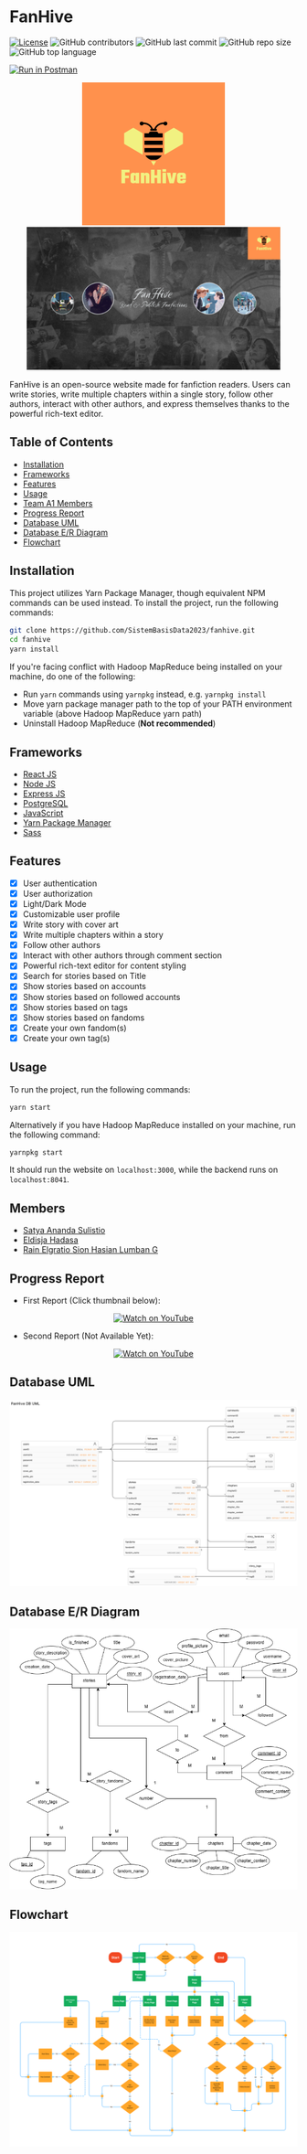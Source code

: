 # FanHive

[![License](https://img.shields.io/badge/license-MIT-blue)](https://github.com/SistemBasisData2023/fanhive)
![GitHub contributors](https://img.shields.io/github/contributors/SistemBasisData2023/fanhive)
![GitHub last commit](https://img.shields.io/github/last-commit/SistemBasisData2023/fanhive)
![GitHub repo size](https://img.shields.io/github/repo-size/SistemBasisData2023/fanhive)
![GitHub top language](https://img.shields.io/github/languages/top/SistemBasisData2023/fanhive)

[![Run in Postman](https://run.pstmn.io/button.svg)](https://app.getpostman.com/run-collection/24269107-49534318-ec4e-4f9e-9c08-5f68d9954a2f?action=collection%2Ffork&source=rip_markdown&collection-url=entityId%3D24269107-49534318-ec4e-4f9e-9c08-5f68d9954a2f%26entityType%3Dcollection%26workspaceId%3D6c8ef9b5-1bba-4036-b8fa-c0d5aacef761)

<p align=center>
<img src="./thumbnails/Logo%20FanHive.png" alt="FanHive Logo" height="250">
<img src="./thumbnails/FanHive%20Banner.png" alt="FanHive Logo" height="250">
</p>

FanHive is an open-source website made for fanfiction readers. Users can write stories, write multiple chapters within a single story, follow other authors, interact with other authors, and express themselves thanks to the powerful rich-text editor.

## Table of Contents

- [Installation](#installation)
- [Frameworks](#frameworks)
- [Features](#features)
- [Usage](#usage)
- [Team A1 Members](#members)
- [Progress Report](#progress-report)
- [Database UML](#database-uml)
- [Database E/R Diagram](#database-er-diagram)
- [Flowchart](#flowchart)

## Installation

This project utilizes Yarn Package Manager, though equivalent NPM commands can be used instead. To install the project, run the following commands:

```bash
git clone https://github.com/SistemBasisData2023/fanhive.git
cd fanhive
yarn install
```

If you're facing conflict with Hadoop MapReduce being installed on your machine, do one of the following:

- Run `yarn` commands using `yarnpkg` instead, e.g. `yarnpkg install`
- Move yarn package manager path to the top of your PATH environment variable (above Hadoop MapReduce yarn path)
- Uninstall Hadoop MapReduce (**Not recommended**)

## Frameworks

- [React JS](https://reactjs.org/)
- [Node JS](https://nodejs.org/en/)
- [Express JS](https://expressjs.com/)
- [PostgreSQL](https://www.postgresql.org/)
- [JavaScript](https://www.javascript.com/)
- [Yarn Package Manager](https://yarnpkg.com/)
- [Sass](https://sass-lang.com/)

## Features

- [x] User authentication
- [x] User authorization
- [x] Light/Dark Mode
- [x] Customizable user profile
- [x] Write story with cover art
- [x] Write multiple chapters within a story
- [x] Follow other authors
- [x] Interact with other authors through comment section
- [x] Powerful rich-text editor for content styling
- [x] Search for stories based on Title
- [x] Show stories based on accounts
- [x] Show stories based on followed accounts
- [x] Show stories based on tags
- [x] Show stories based on fandoms
- [x] Create your own fandom(s)
- [x] Create your own tag(s)

## Usage

To run the project, run the following commands:

```bash
yarn start
```

Alternatively if you have Hadoop MapReduce installed on your machine, run the following command:

```bash
yarnpkg start
```

It should run the website on `localhost:3000`, while the backend runs on `localhost:8041`.

## Members

- [Satya Ananda Sulistio](https://github.com/styxnanda)
- [Eldisja Hadasa](https://github.com/eldisja)
- [Rain Elgratio Sion Hasian Lumban G](https://github.com/RainElgratio)

## Progress Report

- First Report (Click thumbnail below):
<div align="center">
<a href="https://youtu.be/j4RG3DOQX9w">
  <img src="https://img.youtube.com/vi/j4RG3DOQX9w/maxresdefault.jpg" alt="Watch on YouTube" width=300/>
</a>
</div>

- Second Report (Not Available Yet):
<div align="center">
<a href="">
  <img src="https://img.youtube.com/vi/x/maxresdefault.jpg" alt="Watch on YouTube" width=300/>
</a>
</div>

## Database UML

![UML](./UML%20Database.png)

## Database E/R Diagram

![E/R Diagram](./ER%20Diagram.png)

## Flowchart

![Flowchart](./FanHive%20Scenario%20Flowchart.png)
